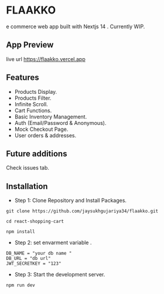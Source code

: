# FLAAKKO 

e commerce web app built with Nextjs 14 . Currently WIP.

## App Preview

live url https://flaakko.vercel.app

## Features

- Products Display.
- Products Filter.
- Infinite Scroll.
- Cart Functions.
- Basic Inventory Management.
- Auth (Email/Password & Anonymous).
- Mock Checkout Page.
- User orders & addresses.

## Future additions

Check issues tab.

## Installation

- Step 1: Clone Repository and Install Packages.

```
git clone https://github.com/jaysukhgujariya34/flaakko.git

cd react-shopping-cart

npm install
```

- Step 2: set envarment variable .

```
DB_NAME = "your db name "
DB_URL = "db url"
JWT_SECRETKEY = "123"

```

- Step 3: Start the development server.

```
npm run dev
```
